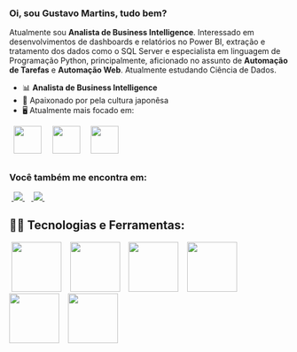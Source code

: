 ### Oi, sou Gustavo Martins, tudo bem?
Atualmente sou **Analista de Business Intelligence**. Interessado em desenvolvimentos de dashboards e relatórios no Power BI, extração e tratamento dos dados como o SQL Server e especialista em linguagem de Programação Python, principalmente, aficionado no assunto de **Automação de Tarefas** e **Automação Web**. Atualmente estudando Ciência de Dados.

- 📊 **Analista de Business Intelligence**
- 🏯 Apaixonado por pela cultura japonêsa
- 🖥️ Atualmente mais focado em:
<div style="display: inline">
  &nbsp;&nbsp;<img width='50' height='50' src="https://cdn.jsdelivr.net/gh/devicons/devicon/icons/python/python-original.svg" />&nbsp;&nbsp;
   &nbsp;&nbsp;<img width='50' height='50' src="https://learn.microsoft.com/pt-br/training/achievements/get-started-power-bi.svg" />&nbsp;&nbsp;
   &nbsp;&nbsp;<img width='50' height='50' src="https://www.svgrepo.com/show/331760/sql-database-generic.svg" />&nbsp;&nbsp;
</div> 

##

### Você também me encontra em:
&nbsp;<a href="https://br.linkedin.com/in/gustavodiasmartins">
  <img src="https://img.shields.io/badge/linkedin-%230077B5.svg?style=for-the-badge&logo=linkedin&logoColor=white">
</a>&nbsp;
&nbsp;<a href="https://biyo.page/p/gustavomartins">
  <img src="https://img.shields.io/badge/power_bi-F2C811?style=for-the-badge&logo=powerbi&logoColor=black">
</a>&nbsp;

## 👩‍💻 Tecnologias e Ferramentas:
&nbsp;<img src="https://img.shields.io/badge/Visual_Studio-5C2D91?style=for-the-badge&logo=visual%20studio&logoColor=white" width='90'>
</a>&nbsp;
&nbsp;<img src="https://img.shields.io/badge/Visual_Studio_Code-0078D4?style=for-the-badge&logo=visual%20studio%20code&logoColor=white" width='90'>
</a>&nbsp;
&nbsp;<img src="https://img.shields.io/badge/Microsoft_Office-D83B01?style=for-the-badge&logo=microsoft-office&logoColor=white" width='90'>
</a>&nbsp;
&nbsp;<img src="https://img.shields.io/badge/Microsoft_Excel-217346?style=for-the-badge&logo=microsoft-excel&logoColor=white" width='90'>
</a>&nbsp;
&nbsp;<img src="https://img.shields.io/badge/Microsoft_SQL_Server-CC2927?style=for-the-badge&logo=microsoft-sql-server&logoColor=white" width='90'>
</a>&nbsp;
&nbsp;<img src="https://img.shields.io/badge/power_bi-F2C811?style=for-the-badge&logo=powerbi&logoColor=black" width='90'>
</a>&nbsp;


